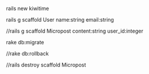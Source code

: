 rails new kiwitime

rails g scaffold User name:string email:string

//rails g scaffold Micropost content:string user_id:integer

rake db:migrate

//rake db:rollback

//rails destroy scaffold Micropost

